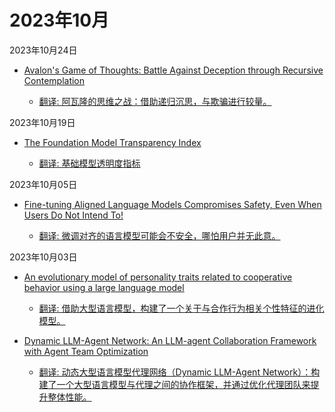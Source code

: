 # 2023年10月

2023年10月24日

- [Avalon's Game of Thoughts: Battle Against Deception through Recursive Contemplation](2023年10月24日/Avalon's_Game_of_Thoughts_Battle_Against_Deception_through_Recursive_Contemplation.md)

    - [翻译: 阿瓦隆的思维之战：借助递归沉思，与欺骗进行较量。](2023年10月24日/Avalon's_Game_of_Thoughts_Battle_Against_Deception_through_Recursive_Contemplation.md)

2023年10月19日

- [The Foundation Model Transparency Index](2023年10月19日/The_Foundation_Model_Transparency_Index.md)

    - [翻译: 基础模型透明度指标](2023年10月19日/The_Foundation_Model_Transparency_Index.md)

2023年10月05日

- [Fine-tuning Aligned Language Models Compromises Safety, Even When Users Do Not Intend To!](2023年10月05日/Fine-tuning_Aligned_Language_Models_Compromises_Safety,_Even_When_Users_Do_Not_Intend_To!.md)

    - [翻译: 微调对齐的语言模型可能会不安全，哪怕用户并无此意。](2023年10月05日/Fine-tuning_Aligned_Language_Models_Compromises_Safety,_Even_When_Users_Do_Not_Intend_To!.md)

2023年10月03日

- [An evolutionary model of personality traits related to cooperative behavior using a large language model](2023年10月03日/An_evolutionary_model_of_personality_traits_related_to_cooperative_behavior_using_a_large_language_model.md)

    - [翻译: 借助大型语言模型，构建了一个关于与合作行为相关个性特征的进化模型。](2023年10月03日/An_evolutionary_model_of_personality_traits_related_to_cooperative_behavior_using_a_large_language_model.md)

- [Dynamic LLM-Agent Network: An LLM-agent Collaboration Framework with Agent Team Optimization](2023年10月03日/Dynamic_LLM-Agent_Network_An_LLM-agent_Collaboration_Framework_with_Agent_Team_Optimization.md)

    - [翻译: 动态大型语言模型代理网络（Dynamic LLM-Agent Network）：构建了一个大型语言模型与代理之间的协作框架，并通过优化代理团队来提升整体性能。](2023年10月03日/Dynamic_LLM-Agent_Network_An_LLM-agent_Collaboration_Framework_with_Agent_Team_Optimization.md)